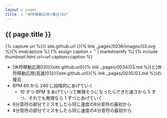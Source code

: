 ```yaml
---
layout : pages
title  : "休符移動応用(複合)03"
---
```


## {{ page.title }}

{% capture url %}{{ site.github.url }}{% link _pages/0036/images/03.svg %}{% endcapture %}
{% assign caption = '' | markdownify %}
{% include thumbnail.html url=url caption=caption %}

* [休符移動応用03]({{site.github.url}}{% link _pages/0034/03.md %})と[休符移動応用(高速)03]({{site.github.url}}{% link _pages/0035/03.md %})の複合
* BPM 80 から 240 に段階的にあげていく
  * 10 ずつ BPM をあげていって無理そうになったらできた速さから 5 ずつ、それでも無理なら 1 ずつとあげていく
* 8分音符の部分でミスをしたら同じ速度の8分音符の最初から
* 4分音符の部分でミスをしたら同じ速度の4分音符の最初から